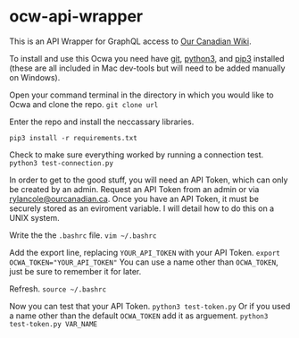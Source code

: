 # ocw-api-wrapper

This is an API Wrapper for GraphQL access to [Our Canadian Wiki](https://wiki.ourcanadian.ca).

To install and use this Ocwa you need have [git](https://git-scm.com/downloads), [python3](https://www.python.org/downloads/), and [pip3](https://vgkits.org/blog/pip3-windows-howto/) installed (these are all included in Mac dev-tools but will need to be added manually on Windows).


Open your command terminal in the directory in which you would like to Ocwa and clone the repo.
```git clone url```

Enter the repo and install the neccassary libraries.
```cd ocw-api-wrapper
pip3 install -r requirements.txt
```

Check to make sure everything worked by running a connection test.
```python3 test-connection.py```

In order to get to the good stuff, you will need an API Token, which can only be created by an admin. Request an API Token from an admin or via rylancole@ourcanadian.ca. Once you have an API Token, it must be securely stored as an eviroment variable. I will detail how to do this on a UNIX system.

Write the the ```.bashrc``` file.
```vim ~/.bashrc```

Add the export line, replacing ```YOUR_API_TOKEN``` with your API Token.
```export OCWA_TOKEN="YOUR_API_TOKEN"```
You can use a name other than ```OCWA_TOKEN```, just be sure to remember it for later.

Refresh.
```source ~/.bashrc```

Now you can test that your API Token.
```python3 test-token.py```
Or if you used a name other than the default ```OCWA_TOKEN``` add it as arguement.
```python3 test-token.py VAR_NAME```





